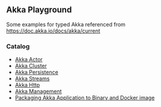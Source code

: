 ## Akka Playground

Some examples for typed Akka referenced from https://doc.akka.io/docs/akka/current

### Catalog

* [Akka Actor](./src/main/scala/com/github/al/assad/akka/Actor)
* [Akka Cluster](./src/main/scala/com/github/al/assad/akka/Cluster)
* [Akka Persistence](./src/main/scala/com/github/al/assad/akka/Persistence)
* [Akka Streams](./src/main/scala/com/github/al/assad/akka/Streams)
* [Akka Http](./src/main/scala/com/github/al/assad/akka/Http)
* [Akka Management](./src/main/scala/com/github/al/assad/akka/Management)
* [Packaging Akka Application to Binary and Docker image](./packing-sample)

<br>

